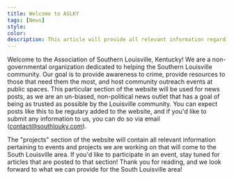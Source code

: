 ```yaml
---
title: Welcome to ASLKY
tags: [News]
style: 
color: 
description: This article will provide all relevant information regarding ALSKY and what to expect from this media outlet.
---
```


Welcome to the Association of Southern Louisville, Kentucky! We are a non-governmental organization dedicated to helping the Southern Louisville community. Our goal is to provide awareness to crime, provide resources to those that need them the most, and host community outreach events at public spaces. This particular section of the website will be used for news posts, as we are an un-biased, non-political news outlet that has a goal of being as trusted as possible by the Louisville community. You can expect posts like this to be regulary added to the website, and if you'd like to submit any information to us, you can do so via email (contact@southlouky.com).

The "projects" section of the website will contain all relevant information pertaining to events and projects we are working on that will come to the South Louisville area. If you'd like to participate in an event, stay tuned for articles that are posted to that section! Thank you for reading, and we look forward to what we can provide for the South Louisville area!
